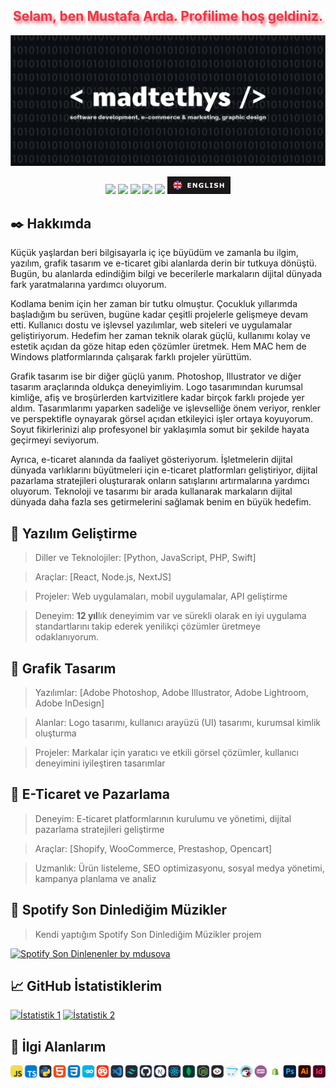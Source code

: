 <h2 align="center" style="color:#e63946;text-shadow: 3px 4px 4px rgba(205, 50, 70, 0.7);">Selam, ben Mustafa Arda. Profilime hoş geldiniz. <br></h2>
<img src="./welcome.png" alt="Welcome to dusova's github profile."></img>
<p align="center">
    <a href="https://github.com/dusova" target"blank_"><img src="https://img.shields.io/badge/GitHub%20-191717.svg?&style=for-the-badge&logo=github&logoColor=white"></a>
    <a href="https://www.instagram.com/mdusova/" target"blank_"><img src="https://img.shields.io/badge/INSTAGRAM%20-191717.svg?&style=for-the-badge&logo=instagram&logoColor=white"></a>
<a href="https://open.spotify.com/user/31e4wu2ua42rf5qvqaukgjwgz7tu" target"blank_"><img src="https://img.shields.io/badge/Spotify%20-191717.svg?&style=for-the-badge&logo=spotify&logoColor=white"></a>
<a href="https://x.com/madgrafik" target"blank_"><img src="https://i.hizliresim.com/lzfsyes.png" style="height: 28px;"></a>
    <a href="https://github.com/dusova/" target"blank_"><img src="https://komarev.com/ghpvc/?username=dusova&label=Profil%20görüntülenmesi&color=191717&style=for-the-badge" style="width:101.75; height:28;"></a>
<a href="https://github.com/dusova/dusova/blob/main/README.md" target"blank_"><img src="./EnglishButton.png" style="height: 28px;"></a>
</p> 

## ✒️ Hakkımda
Küçük yaşlardan beri bilgisayarla iç içe büyüdüm ve zamanla bu ilgim, yazılım, grafik tasarım ve e-ticaret gibi alanlarda derin bir tutkuya dönüştü. Bugün, bu alanlarda edindiğim bilgi ve becerilerle markaların dijital dünyada fark yaratmalarına yardımcı oluyorum.

Kodlama benim için her zaman bir tutku olmuştur. Çocukluk yıllarımda başladığım bu serüven, bugüne kadar çeşitli projelerle gelişmeye devam etti. Kullanıcı dostu ve işlevsel yazılımlar, web siteleri ve uygulamalar geliştiriyorum. Hedefim her zaman teknik olarak güçlü, kullanımı kolay ve estetik açıdan da göze hitap eden çözümler üretmek. Hem MAC hem de Windows platformlarında çalışarak farklı projeler yürüttüm.

Grafik tasarım ise bir diğer güçlü yanım. Photoshop, Illustrator ve diğer tasarım araçlarında oldukça deneyimliyim. Logo tasarımından kurumsal kimliğe, afiş ve broşürlerden kartvizitlere kadar birçok farklı projede yer aldım. Tasarımlarımı yaparken sadeliğe ve işlevselliğe önem veriyor, renkler ve perspektifle oynayarak görsel açıdan etkileyici işler ortaya koyuyorum. Soyut fikirlerinizi alıp profesyonel bir yaklaşımla somut bir şekilde hayata geçirmeyi seviyorum.

Ayrıca, e-ticaret alanında da faaliyet gösteriyorum. İşletmelerin dijital dünyada varlıklarını büyütmeleri için e-ticaret platformları geliştiriyor, dijital pazarlama stratejileri oluşturarak onların satışlarını artırmalarına yardımcı oluyorum. Teknoloji ve tasarımı bir arada kullanarak markaların dijital dünyada daha fazla ses getirmelerini sağlamak benim en büyük hedefim.

## 🚀 Yazılım Geliştirme
> Diller ve Teknolojiler: [Python, JavaScript, PHP, Swift]

> Araçlar: [React, Node.js, NextJS]
 
> Projeler: Web uygulamaları, mobil uygulamalar, API geliştirme
 
> Deneyim: **12 yıl**lık deneyimim var ve sürekli olarak en iyi uygulama standartlarını takip ederek yenilikçi çözümler üretmeye odaklanıyorum.

## 🎨 Grafik Tasarım
> Yazılımlar: [Adobe Photoshop, Adobe Illustrator, Adobe Lightroom, Adobe InDesign]

> Alanlar: Logo tasarımı, kullanıcı arayüzü (UI) tasarımı, kurumsal kimlik oluşturma
 
> Projeler: Markalar için yaratıcı ve etkili görsel çözümler, kullanıcı deneyimini iyileştiren tasarımlar

## 🛒 E-Ticaret ve Pazarlama
> Deneyim: E-ticaret platformlarının kurulumu ve yönetimi, dijital pazarlama stratejileri geliştirme

> Araçlar: [Shopify, WooCommerce, Prestashop, Opencart]

> Uzmanlık: Ürün listeleme, SEO optimizasyonu, sosyal medya yönetimi, kampanya planlama ve analiz

## 🎵 Spotify Son Dinlediğim Müzikler
> Kendi yaptığım Spotify Son Dinlediğim Müzikler projem

[![Spotify Son Dinlenenler by mdusova](https://spotify.mdusova.com/api?user=31e4wu2ua42rf5qvqaukgjwgz7tu)](https://spotify.mdusova.com/)

## 📈 GitHub İstatistiklerim
[![İstatistik 1](https://github-readme-stats.vercel.app/api?username=dusova&show_icons=true&theme=tokyonight)](https://github.com/dusova) [![İstatistik 2](https://github-readme-stats.vercel.app/api/top-langs/?username=dusova&layout=compact&theme=tokyonight)](https://github.com/dusova)

## 🎯 İlgi Alanlarım
[![İlgi Alanlarım](./MyFocus.png)](https://mdusova.com/)
